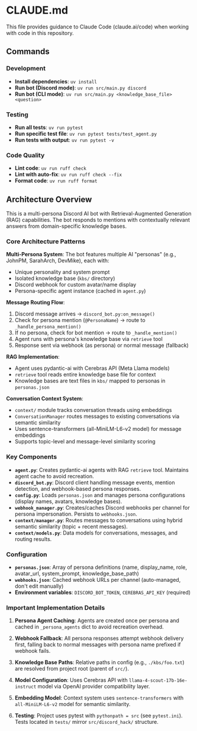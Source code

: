 # CLAUDE.md

This file provides guidance to Claude Code (claude.ai/code) when working with code in this repository.

## Commands

### Development
- **Install dependencies**: `uv install`
- **Run bot (Discord mode)**: `uv run src/main.py discord`
- **Run bot (CLI mode)**: `uv run src/main.py <knowledge_base_file> <question>`

### Testing
- **Run all tests**: `uv run pytest`
- **Run specific test file**: `uv run pytest tests/test_agent.py`
- **Run tests with output**: `uv run pytest -v`

### Code Quality
- **Lint code**: `uv run ruff check`
- **Lint with auto-fix**: `uv run ruff check --fix`
- **Format code**: `uv run ruff format`

## Architecture Overview

This is a multi-persona Discord AI bot with Retrieval-Augmented Generation (RAG) capabilities. The bot responds to mentions with contextually relevant answers from domain-specific knowledge bases.

### Core Architecture Patterns

**Multi-Persona System**: The bot features multiple AI "personas" (e.g., JohnPM, SarahArch, DevMike), each with:
- Unique personality and system prompt
- Isolated knowledge base (`kbs/` directory)
- Discord webhook for custom avatar/name display
- Persona-specific agent instance (cached in `agent.py`)

**Message Routing Flow**:
1. Discord message arrives → `discord_bot.py:on_message()`
2. Check for persona mention (`@PersonaName`) → route to `_handle_persona_mention()`
3. If no persona, check for bot mention → route to `_handle_mention()`
4. Agent runs with persona's knowledge base via `retrieve` tool
5. Response sent via webhook (as persona) or normal message (fallback)

**RAG Implementation**:
- Agent uses pydantic-ai with Cerebras API (Meta Llama models)
- `retrieve` tool reads entire knowledge base file for context
- Knowledge bases are text files in `kbs/` mapped to personas in `personas.json`

**Conversation Context System**:
- `context/` module tracks conversation threads using embeddings
- `ConversationManager` routes messages to existing conversations via semantic similarity
- Uses sentence-transformers (all-MiniLM-L6-v2 model) for message embeddings
- Supports topic-level and message-level similarity scoring

### Key Components

- **`agent.py`**: Creates pydantic-ai agents with RAG `retrieve` tool. Maintains agent cache to avoid recreation.
- **`discord_bot.py`**: Discord client handling message events, mention detection, and webhook-based persona responses.
- **`config.py`**: Loads `personas.json` and manages persona configurations (display names, avatars, knowledge bases).
- **`webhook_manager.py`**: Creates/caches Discord webhooks per channel for persona impersonation. Persists to `webhooks.json`.
- **`context/manager.py`**: Routes messages to conversations using hybrid semantic similarity (topic + recent messages).
- **`context/models.py`**: Data models for conversations, messages, and routing results.

### Configuration

- **`personas.json`**: Array of persona definitions (name, display_name, role, avatar_url, system_prompt, knowledge_base_path)
- **`webhooks.json`**: Cached webhook URLs per channel (auto-managed, don't edit manually)
- **Environment variables**: `DISCORD_BOT_TOKEN`, `CEREBRAS_API_KEY` (required)

### Important Implementation Details

1. **Persona Agent Caching**: Agents are created once per persona and cached in `_persona_agents` dict to avoid recreation overhead.

2. **Webhook Fallback**: All persona responses attempt webhook delivery first, falling back to normal messages with persona name prefixed if webhook fails.

3. **Knowledge Base Paths**: Relative paths in config (e.g., `./kbs/foo.txt`) are resolved from project root (parent of `src/`).

4. **Model Configuration**: Uses Cerebras API with `llama-4-scout-17b-16e-instruct` model via OpenAI provider compatibility layer.

5. **Embedding Model**: Context system uses `sentence-transformers` with `all-MiniLM-L6-v2` model for semantic similarity.

6. **Testing**: Project uses pytest with `pythonpath = src` (see `pytest.ini`). Tests located in `tests/` mirror `src/discord_hack/` structure.
